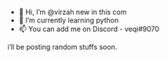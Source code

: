 - 👋 Hi, I’m @virzah new in this com
- 🌱 I’m currently learning python 
- 📫 You can add me on Discord - veqi#9070

i’ll be posting random stuffs soon.
